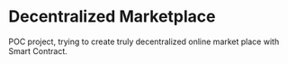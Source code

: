 # Decentralized Marketplace

POC project, trying to create truly decentralized online market place with Smart Contract.